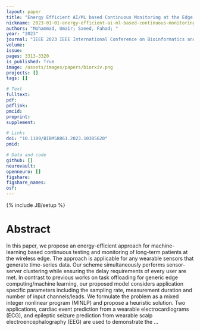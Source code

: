```yaml
---
layout: paper
title: "Energy Efficient AI/ML based Continuous Monitoring at the Edge: ECG and EEG Case Study"
nickname: 2023-01-01-energy-efficient-ai-ml-based-continuous-monitoring-at-the-edge--ecg-and-eeg-case-study
authors: "Mohammad, Umair; Saeed, Fahad; "
year: "2023"
journal: "IEEE 2023 IEEE International Conference on Bioinformatics and Biomedicine (BIBM)"
volume: 
issue:
pages: 3313-3320
is_published: True
image: /assets/images/papers/biorxiv.png
projects: []
tags: []

# Text
fulltext:
pdf:
pdflink:
pmcid:
preprint: 
supplement:

# Links
doi: "10.1109/BIBM58861.2023.10385620"
pmid:

# Data and code
github: []
neurovault:
openneuro: []
figshare:
figshare_names:
osf:
---
```

{% include JB/setup %}

# Abstract

In this paper, we propose an energy-efficient approach for machine-learning based continuous testing and monitoring of long-term patients at the wireless edge. The approach is applicable for any wearable sensors that generate time-series data. Our scheme simultaneously performs sensor-server clustering while ensuring the delay requirements of every user are met. In contrast to previous works on task offloading for generic edge computing/machine learning, our proposed model considers application specific parameters including the sampling rate, measurement duration and number of input channels/leads. We formulate the problem as a mixed integer nonlinear program (MINLP) and propose a heuristic solution. Two applications, cardiac event prediction from a wearable electrocardiograms (ECG), and epileptic seizure prediction from wearable scalp electroencephalography (EEG) are used to demonstrate the …
